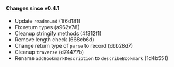 #### Changes since v0.4.1
- Update `readme.md` (1f6d181)
- Fix return types (a962e78)
- Cleanup stringify methods (4f312f1)
- Remove length check (668cb6d)
- Change return type of `parse` to record (cbb28d7)
- Cleanup `traverse` (d74477b)
- Rename `addBookmarkDescription` to `describeBookmark` (1d4b551)